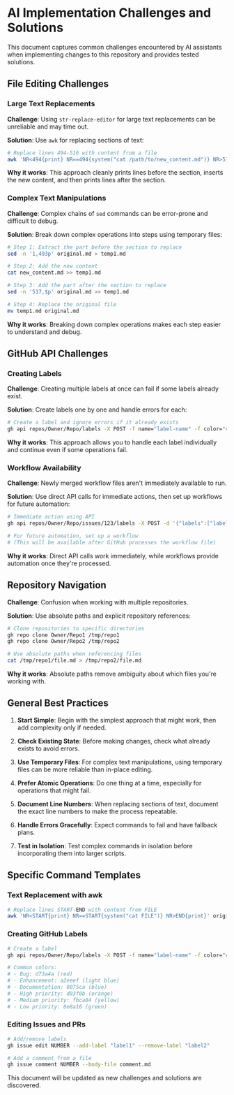 # AI Implementation Challenges and Solutions

This document captures common challenges encountered by AI assistants when implementing changes to this repository and provides tested solutions.

## File Editing Challenges

### Large Text Replacements

**Challenge**: Using `str-replace-editor` for large text replacements can be unreliable and may time out.

**Solution**: Use `awk` for replacing sections of text:

```bash
# Replace lines 494-516 with content from a file
awk 'NR<494{print} NR==494{system("cat /path/to/new_content.md")} NR>516{print}' original.md > new.md && mv new.md original.md
```

**Why it works**: This approach cleanly prints lines before the section, inserts the new content, and then prints lines after the section.

### Complex Text Manipulations

**Challenge**: Complex chains of `sed` commands can be error-prone and difficult to debug.

**Solution**: Break down complex operations into steps using temporary files:

```bash
# Step 1: Extract the part before the section to replace
sed -n '1,493p' original.md > temp1.md

# Step 2: Add the new content
cat new_content.md >> temp1.md

# Step 3: Add the part after the section to replace
sed -n '517,$p' original.md >> temp1.md

# Step 4: Replace the original file
mv temp1.md original.md
```

**Why it works**: Breaking down complex operations makes each step easier to understand and debug.

## GitHub API Challenges

### Creating Labels

**Challenge**: Creating multiple labels at once can fail if some labels already exist.

**Solution**: Create labels one by one and handle errors for each:

```bash
# Create a label and ignore errors if it already exists
gh api repos/Owner/Repo/labels -X POST -f name="label-name" -f color="color-code" -f description="Label description" || true
```

**Why it works**: This approach allows you to handle each label individually and continue even if some operations fail.

### Workflow Availability

**Challenge**: Newly merged workflow files aren't immediately available to run.

**Solution**: Use direct API calls for immediate actions, then set up workflows for future automation:

```bash
# Immediate action using API
gh api repos/Owner/Repo/issues/123/labels -X POST -d '{"labels":["label-name"]}'

# For future automation, set up a workflow
# (This will be available after GitHub processes the workflow file)
```

**Why it works**: Direct API calls work immediately, while workflows provide automation once they're processed.

## Repository Navigation

**Challenge**: Confusion when working with multiple repositories.

**Solution**: Use absolute paths and explicit repository references:

```bash
# Clone repositories to specific directories
gh repo clone Owner/Repo1 /tmp/repo1
gh repo clone Owner/Repo2 /tmp/repo2

# Use absolute paths when referencing files
cat /tmp/repo1/file.md > /tmp/repo2/file.md
```

**Why it works**: Absolute paths remove ambiguity about which files you're working with.

## General Best Practices

1. **Start Simple**: Begin with the simplest approach that might work, then add complexity only if needed.

2. **Check Existing State**: Before making changes, check what already exists to avoid errors.

3. **Use Temporary Files**: For complex text manipulations, using temporary files can be more reliable than in-place editing.

4. **Prefer Atomic Operations**: Do one thing at a time, especially for operations that might fail.

5. **Document Line Numbers**: When replacing sections of text, document the exact line numbers to make the process repeatable.

6. **Handle Errors Gracefully**: Expect commands to fail and have fallback plans.

7. **Test in Isolation**: Test complex commands in isolation before incorporating them into larger scripts.

## Specific Command Templates

### Text Replacement with awk

```bash
# Replace lines START-END with content from FILE
awk 'NR<START{print} NR==START{system("cat FILE")} NR>END{print}' original.md > new.md && mv new.md original.md
```

### Creating GitHub Labels

```bash
# Create a label
gh api repos/Owner/Repo/labels -X POST -f name="label-name" -f color="color-code" -f description="Label description"

# Common colors:
# - Bug: d73a4a (red)
# - Enhancement: a2eeef (light blue)
# - Documentation: 0075ca (blue)
# - High priority: d93f0b (orange)
# - Medium priority: fbca04 (yellow)
# - Low priority: 0e8a16 (green)
```

### Editing Issues and PRs

```bash
# Add/remove labels
gh issue edit NUMBER --add-label "label1" --remove-label "label2"

# Add a comment from a file
gh issue comment NUMBER --body-file comment.md
```

This document will be updated as new challenges and solutions are discovered.
